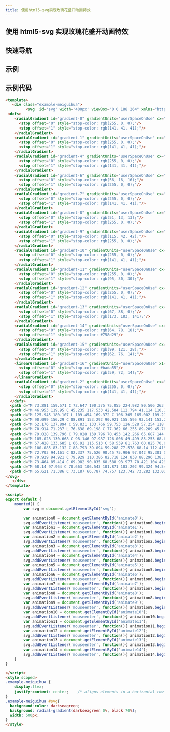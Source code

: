 ```yaml
---
title: 使用html5-svg实现玫瑰花盛开动画特效
---
```


## 使用 html5-svg 实现玫瑰花盛开动画特效

## 快速导航

<TOC />

## 示例

<template>
   <div class="example-meiguihua">
         <svg  id='svg' width='400px' viewBox="0 0 188 264" xmlns="http://www.w3.org/2000/svg">
 <defs>
    <radialGradient id="gradient-0" gradientUnits="userSpaceOnUse" cx="-107.308" cy="104.329" r="59.181" gradientTransform="matrix(0.261752, 0.411262, -0.686293, 0.596934, 160.094667, 49.38985)">
      <stop offset="0" style="stop-color: rgb(255, 0, 0);"/>
      <stop offset="1" style="stop-color: rgb(141, 41, 41);"/>
    </radialGradient>
    <radialGradient id="gradient-1" gradientUnits="userSpaceOnUse" cx="113.342" cy="62.644" r="53.882" gradientTransform="matrix(-0.169507, 1.182475, -0.714039, -0.308382, 160.212434, -46.522622)">
      <stop offset="0" style="stop-color: rgb(255, 0, 0);"/>
      <stop offset="1" style="stop-color: rgb(141, 41, 41);"/>
    </radialGradient>
    <radialGradient id="gradient-4" gradientUnits="userSpaceOnUse" cx="127.727" cy="116.674" r="45.581" gradientTransform="matrix(-0.468422, -1.651974, 0.962071, -0.272798, 74.446964, 391.898588)">
      <stop offset="0" style="stop-color: rgb(255, 0, 0);"/>
      <stop offset="1" style="stop-color: rgb(141, 41, 41);"/>
    </radialGradient>
    <radialGradient id="gradient-6" gradientUnits="userSpaceOnUse" cx="43.926" cy="85.895" r="44.319" gradientTransform="matrix(1.145876, -0.154456, 0.133585, 0.991037, 18.521778, 10.448842)">
      <stop offset="0" style="stop-color: rgb(56, 16, 16);"/>
      <stop offset="1" style="stop-color: rgb(255, 0, 0);"/>
    </radialGradient>
    <radialGradient id="gradient-7" gradientUnits="userSpaceOnUse" cx="70.257" cy="63.907" r="38.537" gradientTransform="matrix(-0.480251, 0.463812, -0.694689, -0.719311, 216.251059, 74.926092)">
      <stop offset="0" style="stop-color: rgb(255, 0, 0);"/>
      <stop offset="1" style="stop-color: rgb(141, 41, 41);"/>
    </radialGradient>
    <radialGradient id="gradient-8" gradientUnits="userSpaceOnUse" cx="99.231" cy="116.778" r="19.209" gradientTransform="matrix(0.18829, -1.009689, 0.983052, 0.183324, -48.104751, 172.536193)">
      <stop offset="0" style="stop-color: rgb(51, 13, 13);"/>
      <stop offset="1" style="stop-color: rgb(255, 0, 0);"/>
    </radialGradient>
    <radialGradient id="gradient-9" gradientUnits="userSpaceOnUse" cx="77.314" cy="119.309" r="20.726" gradientTransform="matrix(-1.623871, -1.229366, 0.603596, -0.79729, 122.245012, 298.564429)">
      <stop offset="0" style="stop-color: rgb(115, 42, 42);"/>
      <stop offset="1" style="stop-color: rgb(255, 0, 0);"/>
    </radialGradient>
    <radialGradient id="gradient-10" gradientUnits="userSpaceOnUse" cx="91.275" cy="115.836" r="34.163">
      <stop offset="0" style="stop-color: rgb(255, 0, 0);"/>
      <stop offset="1" style="stop-color: rgb(141, 41, 41);"/>
    </radialGradient>
    <radialGradient id="gradient-11" gradientUnits="userSpaceOnUse" cx="87.793" cy="121.847" r="7.864" gradientTransform="matrix(-0.305698, -2.998266, 0.994843, -0.101432, -6.587452, 397.432981)">
      <stop offset="0" style="stop-color: rgb(255, 0, 0);"/>
      <stop offset="1" style="stop-color: rgb(95, 30, 30);"/>
    </radialGradient>
    <radialGradient id="gradient-12" gradientUnits="userSpaceOnUse" cx="77.806" cy="136.077" r="46.618" gradientTransform="matrix(1.007103, 0, 0, 1.028773, 3.509742, -3.183751)">
      <stop offset="0" style="stop-color: rgb(255, 0, 0);"/>
      <stop offset="1" style="stop-color: rgb(141, 41, 41);"/>
    </radialGradient>
    <radialGradient id="gradient-13" gradientUnits="userSpaceOnUse" cx="34.864" cy="119.976" r="36.699" gradientTransform="matrix(-0.483999, -0.503131, 0.29077, -1.102951, 30.968876, 262.661348)">
      <stop offset="0" style="stop-color: rgb(67, 88, 0);"/>
      <stop offset="1" style="stop-color: rgb(173, 183, 141);"/>
    </radialGradient>
    <radialGradient id="gradient-14" gradientUnits="userSpaceOnUse" cx="41.572" cy="155.958" r="37.322" gradientTransform="matrix(0.598359, 0, -0.729427, 1.012048, 147.786285, -2.069081)">
      <stop offset="0" style="stop-color: rgb(64, 78, 18);"/>
      <stop offset="1" style="stop-color: #758d29"/>
    </radialGradient>
    <radialGradient id="gradient-15" gradientUnits="userSpaceOnUse" cx="107.613" cy="177.189" r="41.15" gradientTransform="matrix(0.722745, 0, 0, 0.553521, 18.427466, 66.94198)">
      <stop offset="0" style="stop-color: rgb(99, 121, 28);"/>
      <stop offset="1" style="stop-color: rgb(62, 76, 14);"/>
    </radialGradient>
    <linearGradient id="gradient-16" gradientUnits="userSpaceOnUse" x1="79.232" y1="148.661" x2="79.232" y2="267.785" gradientTransform="matrix(0.025831, -0.999666, 0.153237, 0.00396, 43.953685, 274.434674)">
      <stop offset="0" style="stop-color: #bada55"/>
      <stop offset="1" style="stop-color: rgb(59, 72, 14);"/>
    </linearGradient>
    <radialGradient id="gradient-2" gradientUnits="userSpaceOnUse" cx="33.089" cy="83.922" r="27.475" gradientTransform="matrix(0.758528, 1.916342, -0.693287, 0.585241, 83.304087, -39.360742)">
      <stop offset="0" style="stop-color: rgb(255, 0, 0);"/>
      <stop offset="1" style="stop-color: rgb(141, 41, 41);"/>
    </radialGradient>
  </defs>
  <path d="M 73.281 159.571 C 72.647 190.375 75.055 224.982 80.506 263.392 C 81.129 267.785 93.817 263.392 93.817 263.392 C 92.284 264.35 81.135 187.678 88.112 161.093 C 90.388 152.419 77.266 148.661 73.281 159.571 Z" style="stroke: rgba(0, 0, 0, 0); fill: url(#gradient-16);"><animate repeats='1' id='animate0' begin='indefinite' fill='freeze' calcMode='spline' keySplines='0 .06 0 .97' keyTimes='0;1' attributeName='d' dur='12000ms' to="M 69.281 159.571 C 68.647 190.375 71.055 224.982 76.506 263.392 C 77.129 267.785 89.817 263.392 89.817 263.392 C 88.284 264.35 77.135 187.678 84.112 161.093 C 86.388 152.419 73.266 148.661 69.281 159.571 Z"/> </path>
  <path d="M 46.953 119.95 C 45.235 117.533 42.584 112.794 41.114 110.103 C 40.46 108.906 40.478 108.549 40.039 108.114 C 35.996 104.1 26.687 103.38 26.687 103.38 C 26.687 103.38 34.854 97.115 39.086 97.698 C 44.858 98.492 50.547 103.452 55.298 110.008 C 62.512 119.962 72.703 149.303 72.703 149.303 C 72.703 149.303 55.029 131.31 46.953 119.95 Z" style="stroke: rgba(0, 0, 0, 0); fill: url(#gradient-13);"><animate repeats='1' id='animate1' begin='indefinite' fill='freeze' calcMode='spline' keySplines='0 .06 0 .97' keyTimes='0;1' attributeName='d' dur='12000ms' to="M 31.631 125.725 C 28.891 123.784 24.662 119.977 22.317 117.816 C 21.274 116.854 21.302 116.567 20.603 116.218 C 14.153 112.994 -0.694 112.415 -0.694 112.415 C -0.694 112.415 12.333 107.383 19.082 107.851 C 28.289 108.489 37.364 112.473 44.942 117.739 C 56.448 125.735 72.703 149.303 72.703 149.303 C 72.703 149.303 44.513 134.85 31.631 125.725 Z"/> </path>
  <path d="M 125.945 180.107 L 109.454 169.372 C 106.365 165.002 109.271 159.533 100.933 155.899 C 94.395 153.05 66.464 149.933 78.394 155.058 C 93.119 161.382 82.057 170.1 125.945 180.107 Z" style="stroke: rgba(0, 0, 0, 0); fill: url(#gradient-15);"><animate repeats='1' id='animate2' begin='indefinite' fill='freeze' calcMode='spline' keySplines='0 .06 0 .97' keyTimes='0;1' attributeName='d' dur='12000ms' to="M 148.763 204.446 L 125.945 185.051 C 121.672 177.156 125.693 167.276 114.156 160.712 C 105.11 155.565 66.464 149.933 82.971 159.191 C 103.344 170.617 88.039 186.367 148.763 204.446 Z"/> </path>
  <path d="M 90.099 156.29 C 88.891 153.292 90.921 155.595 93.141 153.247 C 98.208 147.888 95.989 137.519 101.888 133.092 C 108.341 128.25 113.536 123.721 107.972 117.88 C 97.368 106.747 107.951 83.841 112.536 84.414 C 112.536 84.414 113.025 78.245 118.24 79.85 C 123.087 81.341 135.801 78.415 137.255 83.273 C 138.221 86.5 136.354 90.548 133.832 92.78 C 131.69 94.675 127.25 92.447 125.466 94.682 C 124.517 95.871 123.465 94.713 122.424 95.822 C 121.033 97.303 119.381 99.626 119.381 99.626 C 119.381 99.626 121.654 92.196 120.141 104.95 C 119.318 111.882 120.656 105.712 117.48 117.879 C 115.795 124.332 120.84 127.039 111.015 143.74 C 108.626 147.8 106.597 153.874 101.888 154.008 C 98.64 154.1 91.313 159.304 90.099 156.29 Z" style="fill: url(#gradient-4); stroke: rgba(255, 0, 0, 0);"><animate repeats='1' id='animate3' begin='indefinite' fill='freeze' calcMode='spline' keySplines='0 .06 0 .97' keyTimes='0;1' attributeName='d' dur='12000ms' to="M 88.958 161.994 C 87.75 158.996 90.921 155.595 93.141 153.247 C 98.208 147.888 106.637 147.026 112.536 142.599 C 118.989 137.757 124.478 131.678 129.649 125.486 C 137.065 116.606 149.425 96.964 149.425 96.964 C 149.425 96.964 160.562 94.598 165.777 96.203 C 170.624 97.694 176.493 100.472 177.947 105.33 C 178.913 108.557 177.046 112.605 174.524 114.837 C 172.382 116.732 167.942 114.504 166.158 116.739 C 165.209 117.928 167.199 120.193 166.158 121.302 C 164.767 122.783 160.073 121.683 160.073 121.683 C 160.073 121.683 155.121 139.733 149.044 146.402 C 144.342 151.562 137.389 154.391 130.79 156.67 C 124.486 158.847 117.417 157.843 111.015 159.712 C 106.493 161.032 102.794 165.283 98.085 165.417 C 94.837 165.509 90.172 165.008 88.958 161.994 Z"/> </path>
  <path d="M 62.176 137.894 C 59.831 133.766 59.753 126.528 57.254 118.879 C 55.976 114.967 56.069 106.679 54.167 102.907 C 52.326 99.257 52.23 94.76 50.378 91.118 C 47.918 86.281 50.766 86.433 41.044 80.85 C 36.499 78.24 31.211 82.949 33.109 78.188 C 36.417 69.886 50.787 73.079 57.47 68.3 C 60.05 66.455 63.869 64.244 67.014 63.357 C 68.178 63.028 70.383 64.878 70.383 64.878 C 70.383 64.878 71.908 61.837 75.047 62.975 C 75.047 62.975 76.907 66.637 80.141 64.117 C 83.6 61.423 82.944 65.721 86.799 67.54 C 94.384 71.119 94.482 74.765 94.482 74.765 C 128.904 119.447 94.989 195.653 62.176 137.894 Z" style="fill: url(#gradient-0); stroke: rgba(255, 0, 0, 0);"><animate repeats='1' id='animate4' begin='indefinite' fill='freeze' calcMode='spline' keySplines='0 .06 0 .97' keyTimes='0;1' attributeName='d' dur='12000ms' to="M 44.942 120.781 C 41.293 117.204 34.996 117.021 31.631 113.175 C 28.748 109.88 28.911 104.778 26.688 101.006 C 24.536 97.356 20.866 94.76 18.701 91.118 C 15.826 86.281 12.931 81.109 12.236 75.526 C 11.587 70.314 12.3 64.695 14.518 59.934 C 18.386 51.632 24.959 44.177 32.772 39.398 C 35.788 37.553 39.364 37.623 43.04 36.736 C 44.401 36.407 43.421 32.553 43.421 32.553 C 43.421 32.553 44.315 31.034 47.984 32.172 C 47.984 32.172 51.048 22.903 54.829 20.383 C 58.872 17.689 64.775 16.663 69.281 18.482 C 78.148 22.061 87.155 40.919 87.155 40.919 C 129.95 85.497 103.042 177.736 44.942 120.781 Z"/> </path>
  <path d="M 70.914 71.237 L 76.638 69.198 C 77.362 66.255 89.209 45.785 90.524 68.715 C 90.661 71.103 93.14 66.504 93.14 66.504 C 93.14 66.504 98.766 61.707 101.007 62.911 C 106.081 65.636 109.6 59.835 112.863 65.977 C 118.208 76.036 108.947 85.333 108.52 96.88 C 108.213 105.193 114.806 116.288 111.821 123.103 C 109.37 128.702 107.584 146.029 107.584 146.029 C 80.053 193.792 53.77 100.982 70.914 71.237 Z" style="fill: url(#gradient-1); stroke: rgba(255, 0, 0, 0);" transform="matrix(0.99135, 0.131244, -0.131244, 0.99135, 15.956242, -10.615298)"><animate repeats='1' id='animate5' begin='indefinite' fill='freeze' calcMode='spline' keySplines='0 .06 0 .97' keyTimes='0;1' attributeName='d' dur='12000ms' to="M 73.464 53.849 L 87.535 41.68 C 87.535 41.68 105.977 36.949 113.775 40.919 C 116.376 42.243 118.719 48.145 118.719 48.145 C 118.719 48.145 125.275 48.072 128.227 49.286 C 134.91 52.035 141.618 56.401 145.34 62.596 C 151.436 72.743 153.533 85.935 151.425 97.583 C 149.908 105.969 143.531 112.765 138.495 119.64 C 134.358 125.288 124.424 135.233 124.424 135.233 C 79.951 183.412 45.768 83.853 73.464 53.849 Z"/> </path>
  <path d="M 79.028 139.796 C 79.028 139.796 70.453 142.266 65.687 144.415 C 61.432 146.333 57 148.408 52.224 151.728 C 47.552 154.975 42.312 161.308 37.936 163.659 C 34.523 165.493 30.327 164.428 30.327 164.428 C 40.91 171.741 56.429 169.047 76.884 156.346 C 84.002 151.926 84.717 146.409 79.028 139.796 Z" style="stroke: rgba(0, 0, 0, 0); fill: url(#gradient-14);"><animate repeats='1' id='animate6' begin='indefinite' fill='freeze' calcMode='spline' keySplines='0 .06 0 .97' keyTimes='0;1' attributeName='d' dur='12000ms' to="M 55.97 140.176 C 55.97 140.176 44.615 142.617 39.237 144.74 C 34.437 146.635 29.53 148.686 25.547 151.966 C 21.65 155.175 20.521 161.432 16.039 163.755 C 12.543 165.567 4.25 164.515 4.25 164.515 C 30.744 171.741 53.435 169.079 72.323 156.529 C 78.894 152.162 73.443 146.711 55.97 140.176 Z"/> </path>
  <path d="M 105.028 130.668 C 98.146 97.987 126.006 49.499 85.253 68.681 C 54.631 83.094 48.236 181.015 105.028 130.668 Z" style="stroke: rgba(0, 0, 0, 0); fill: url(#gradient-7);"><animate repeats='1' id='animate7' begin='indefinite' fill='freeze' calcMode='spline' keySplines='0 .06 0 .97' keyTimes='0;1' attributeName='d' dur='12000ms' to="M 112.254 128.767 C 132.537 99.358 127.585 45.893 100.845 62.596 C 72.14 80.525 55.462 179.114 112.254 128.767 Z"/> </path>
  <path d="M 67.428 133.685 L 66.92 115.513 C 58.539 81.763 60.825 70.019 73.777 80.279 C 88.292 91.779 95.234 113.66 94.601 145.924 C 94.329 159.843 85.271 155.764 67.428 133.685 Z" style="fill: url(#gradient-2); stroke: rgba(0, 0, 0, 0);"><animate repeats='1' id='animate8' begin='infinite' fill='freeze' calcMode='spline' keySplines='0 .06 0 .97' keyTimes='0;1' attributeName='d' dur='12000ms' to="M 47.239 119.453 L 46.478 100.819 C 33.928 66.212 37.351 54.17 56.746 64.691 C 78.482 76.482 88.877 98.92 87.93 132.003 C 87.522 146.276 73.958 142.092 47.239 119.453 Z"/> </path>
  <path d="M 100.085 83.132 C 88.793 39.094 59.208 77.578 68.14 112.415 C 81.999 195.394 111.856 135.608 100.085 83.132 Z" style="stroke: rgba(0, 0, 0, 0); fill: url(#gradient-6);"><animate repeats='1' id='animate9' begin='indefinite' fill='freeze' calcMode='spline' keySplines='0 .06 0 .97' keyTimes='0;1' attributeName='d' dur='12000ms' to="M 108.832 77.808 C 97.54 33.77 37.151 58.943 46.083 93.78 C 73.235 179.557 125.789 131.376 108.832 77.808 Z"/> </path>
  <path d="M 72.703 94.161 C 82.337 75.526 90.45 75.906 97.042 95.301 C 102.305 110.787 96.981 126.253 81.07 141.698 Q 63.887 158.377 72.703 94.161 Z" style="fill: url(#gradient-8); stroke: rgba(23, 11, 11, 0);"><animate repeats='1' id='animate10' begin='indefinite' fill='freeze' calcMode='spline' keySplines='0 .06 0 .97' keyTimes='0;1' attributeName='d' dur='12000ms' to="M 72.703 94.161 C 82.337 75.526 90.45 75.906 97.042 95.301 C 102.305 110.787 96.981 126.253 81.07 141.698 Q 63.887 158.377 72.703 94.161 Z"/> </path>
  <path d="M 79.929 94.921 C 79.929 110.386 82.718 124.838 88.296 138.275 C 94.391 152.956 95.658 137.111 92.099 90.738 C 92.233 91.34 89.707 99.625 79.929 94.921 Z" style="stroke: rgba(0, 0, 0, 0); fill: url(#gradient-11);"><animate repeats='1' id='animate11' begin='indefinite' fill='freeze' calcMode='spline' keySplines='0 .06 0 .97' keyTimes='0;1' attributeName='d' dur='12000ms' to="M 79.929 94.921 C 79.929 110.386 82.718 124.838 88.296 138.275 C 94.391 152.956 95.658 137.111 92.099 90.738 C 92.233 91.34 89.707 99.625 79.929 94.921 Z"/> </path>
  <path d="M 73.464 85.414 C 69.982 90.035 68.588 93.977 70.421 104.429 C 72.308 115.19 88.12 121.815 82.971 132.951 C 77.322 145.168 90.148 136.061 94 103.288 C 92.924 104.58 91.84 102.508 73.464 85.414 Z" style="stroke: rgba(0, 0, 0, 0); fill: url(#gradient-9);"><animate repeats='1' id='animate12' begin='indefinite' fill='freeze' calcMode='spline' keySplines='0 .06 0 .97' keyTimes='0;1' attributeName='d' dur='12000ms' to="M 60.914 84.273 C 54.322 88.203 52.547 95.936 55.59 107.471 C 58.634 119.012 64.719 129.28 73.844 138.275 C 83.429 147.724 90.148 136.061 94 103.288 C 92.924 104.58 79.29 101.367 60.914 84.273 Z"/> </path>
  <path d="M 68.14 97.964 C 70.663 106.543 101.871 103.202 99.324 94.541 C 100.286 103.186 107.338 120.762 86.013 126.486 C 69.818 130.833 68.761 122.681 68.14 97.964 Z" style="stroke: rgba(0, 0, 0, 0); fill: url(#gradient-10);"><animate repeats='1' id='animate13' begin='indefinite' fill='freeze' calcMode='spline' keySplines='0 .06 0 .97' keyTimes='0;1' attributeName='d' dur='12000ms' to="M 55.21 105.95 C 57.733 114.529 114.801 99.399 112.254 90.738 C 123.536 115.964 118.212 136.627 97.042 142.078 C 80.803 146.259 65.338 131.428 55.21 105.95 Z"/> </path>
  <path d="M 65.621 71.386 C 73.187 66.787 74.757 123.742 73.282 132.028 C 73.282 132.028 73.916 123.242 72.899 120.682 C 65.839 102.914 78.876 22.508 100.091 72.56 C 102.929 79.255 98.089 86.6 106.603 88.21 C 109.251 88.711 110.816 108.552 110.816 108.552 C 110.816 108.552 109.611 116.801 111.581 117.942 C 112.973 118.748 110.433 126.551 110.433 126.551 C 110.433 126.551 111.19 129.51 109.283 131.244 C 103.986 136.064 105.8 144.744 99.709 148.46 C 97.396 149.87 101.41 154.006 98.943 155.111 C 95.538 156.636 91.926 157.948 88.219 158.24 C 85.14 158.483 81.973 158.015 79.027 157.067 C 74.07 155.474 73.98 150.948 70.219 147.286 C 67.857 144.986 67.952 132.013 65.622 129.679 C 63.214 127.267 64.91 123.17 64.091 112.466 C 63.678 107.072 64.091 91.729 64.091 91.729 C 64.091 91.729 59.049 86.584 59.877 79.211 C 60.224 76.12 63.005 72.977 65.621 71.386 Z" style="stroke: rgba(0, 0, 0, 0); fill: url(#gradient-12);"><animate repeats='1' id='animate14' begin='indefinite' fill='freeze' calcMode='spline' keySplines='0 .06 0 .97' keyTimes='0;1' attributeName='d' dur='12000ms' to="M 39.237 122.683 C 46.749 118.213 62.759 115.009 61.295 123.063 C 61.295 123.063 66.241 120.779 68.9 120.401 C 73.55 119.739 78.314 120.546 82.971 121.162 C 91.45 122.284 99.617 125.191 108.071 126.486 C 110.714 126.891 116.057 127.246 116.057 127.246 C 116.057 127.246 120.185 127.658 122.142 128.767 C 123.524 129.55 124.424 132.951 124.424 132.951 C 124.424 132.951 121.753 137.349 119.86 139.035 C 114.6 143.72 107.654 146.072 101.606 149.684 C 99.31 151.055 97.21 152.793 94.761 153.867 C 91.38 155.35 87.793 156.625 84.112 156.909 C 81.055 157.145 77.91 156.69 74.985 155.769 C 70.063 154.22 65.03 152.103 61.295 148.543 C 58.95 146.308 58.664 142.444 56.351 140.176 C 53.96 137.831 50.7 136.511 47.604 135.233 C 42.743 133.227 32.392 131.049 32.392 131.049 C 32.392 131.049 31.189 128.709 31.631 127.627 C 32.774 124.828 36.639 124.229 39.237 122.683 Z"/> </path>
</svg>
   </div>
</template>

<script>
export default {
    mounted() {
        var svg = document.getElementById('svg');

        var animation0 = document.getElementById('animate0'); 
        svg.addEventListener('mouseenter', function(){ animation0.beginElement(); });
        var animation1 = document.getElementById('animate1'); 
        svg.addEventListener('mouseenter', function(){ animation1.beginElement(); });
        var animation2 = document.getElementById('animate2'); 
        svg.addEventListener('mouseenter', function(){ animation2.beginElement(); });
        var animation3 = document.getElementById('animate3'); 
        svg.addEventListener('mouseenter', function(){ animation3.beginElement(); });
        var animation4 = document.getElementById('animate4'); 
        svg.addEventListener('mouseenter', function(){ animation4.beginElement(); });
        var animation5 = document.getElementById('animate5'); 
        svg.addEventListener('mouseenter', function(){ animation5.beginElement(); });
        var animation6 = document.getElementById('animate6'); 
        svg.addEventListener('mouseenter', function(){ animation6.beginElement(); });
        var animation7 = document.getElementById('animate7'); 
        svg.addEventListener('mouseenter', function(){ animation7.beginElement(); });
        var animation8 = document.getElementById('animate8'); 
        svg.addEventListener('mouseenter', function(){ animation8.beginElement(); });
        var animation9 = document.getElementById('animate9'); 
        svg.addEventListener('mouseenter', function(){ animation9.beginElement(); });
        var animation10 = document.getElementById('animate10'); 
        svg.addEventListener('mouseenter', function(){ animation10.beginElement(); });
        var animation11 = document.getElementById('animate11'); 
        svg.addEventListener('mouseenter', function(){ animation11.beginElement(); });
        var animation12 = document.getElementById('animate12'); 
        svg.addEventListener('mouseenter', function(){ animation12.beginElement(); });
        var animation13 = document.getElementById('animate13'); 
        svg.addEventListener('mouseenter', function(){ animation13.beginElement(); });
        var animation14 = document.getElementById('animate14'); 
        svg.addEventListener('mouseenter', function(){ animation14.beginElement(); });
    }
}

</script>
<style scoped>
.example-meiguihua {
    display:flex;
    justify-content: center; 	/* aligns elements in a horizontal row */
}    
.example-meiguihua #svg{
  background-color: darkseagreen;
  background: radial-gradient(darkseagreen 0%, black 70%);
  width: 500px;
}
</style>

## 示例代码

```html
<template>
   <div class="example-meiguihua">
         <svg  id='svg' width='400px' viewBox="0 0 188 264" xmlns="http://www.w3.org/2000/svg">
 <defs>
    <radialGradient id="gradient-0" gradientUnits="userSpaceOnUse" cx="-107.308" cy="104.329" r="59.181" gradientTransform="matrix(0.261752, 0.411262, -0.686293, 0.596934, 160.094667, 49.38985)">
      <stop offset="0" style="stop-color: rgb(255, 0, 0);"/>
      <stop offset="1" style="stop-color: rgb(141, 41, 41);"/>
    </radialGradient>
    <radialGradient id="gradient-1" gradientUnits="userSpaceOnUse" cx="113.342" cy="62.644" r="53.882" gradientTransform="matrix(-0.169507, 1.182475, -0.714039, -0.308382, 160.212434, -46.522622)">
      <stop offset="0" style="stop-color: rgb(255, 0, 0);"/>
      <stop offset="1" style="stop-color: rgb(141, 41, 41);"/>
    </radialGradient>
    <radialGradient id="gradient-4" gradientUnits="userSpaceOnUse" cx="127.727" cy="116.674" r="45.581" gradientTransform="matrix(-0.468422, -1.651974, 0.962071, -0.272798, 74.446964, 391.898588)">
      <stop offset="0" style="stop-color: rgb(255, 0, 0);"/>
      <stop offset="1" style="stop-color: rgb(141, 41, 41);"/>
    </radialGradient>
    <radialGradient id="gradient-6" gradientUnits="userSpaceOnUse" cx="43.926" cy="85.895" r="44.319" gradientTransform="matrix(1.145876, -0.154456, 0.133585, 0.991037, 18.521778, 10.448842)">
      <stop offset="0" style="stop-color: rgb(56, 16, 16);"/>
      <stop offset="1" style="stop-color: rgb(255, 0, 0);"/>
    </radialGradient>
    <radialGradient id="gradient-7" gradientUnits="userSpaceOnUse" cx="70.257" cy="63.907" r="38.537" gradientTransform="matrix(-0.480251, 0.463812, -0.694689, -0.719311, 216.251059, 74.926092)">
      <stop offset="0" style="stop-color: rgb(255, 0, 0);"/>
      <stop offset="1" style="stop-color: rgb(141, 41, 41);"/>
    </radialGradient>
    <radialGradient id="gradient-8" gradientUnits="userSpaceOnUse" cx="99.231" cy="116.778" r="19.209" gradientTransform="matrix(0.18829, -1.009689, 0.983052, 0.183324, -48.104751, 172.536193)">
      <stop offset="0" style="stop-color: rgb(51, 13, 13);"/>
      <stop offset="1" style="stop-color: rgb(255, 0, 0);"/>
    </radialGradient>
    <radialGradient id="gradient-9" gradientUnits="userSpaceOnUse" cx="77.314" cy="119.309" r="20.726" gradientTransform="matrix(-1.623871, -1.229366, 0.603596, -0.79729, 122.245012, 298.564429)">
      <stop offset="0" style="stop-color: rgb(115, 42, 42);"/>
      <stop offset="1" style="stop-color: rgb(255, 0, 0);"/>
    </radialGradient>
    <radialGradient id="gradient-10" gradientUnits="userSpaceOnUse" cx="91.275" cy="115.836" r="34.163">
      <stop offset="0" style="stop-color: rgb(255, 0, 0);"/>
      <stop offset="1" style="stop-color: rgb(141, 41, 41);"/>
    </radialGradient>
    <radialGradient id="gradient-11" gradientUnits="userSpaceOnUse" cx="87.793" cy="121.847" r="7.864" gradientTransform="matrix(-0.305698, -2.998266, 0.994843, -0.101432, -6.587452, 397.432981)">
      <stop offset="0" style="stop-color: rgb(255, 0, 0);"/>
      <stop offset="1" style="stop-color: rgb(95, 30, 30);"/>
    </radialGradient>
    <radialGradient id="gradient-12" gradientUnits="userSpaceOnUse" cx="77.806" cy="136.077" r="46.618" gradientTransform="matrix(1.007103, 0, 0, 1.028773, 3.509742, -3.183751)">
      <stop offset="0" style="stop-color: rgb(255, 0, 0);"/>
      <stop offset="1" style="stop-color: rgb(141, 41, 41);"/>
    </radialGradient>
    <radialGradient id="gradient-13" gradientUnits="userSpaceOnUse" cx="34.864" cy="119.976" r="36.699" gradientTransform="matrix(-0.483999, -0.503131, 0.29077, -1.102951, 30.968876, 262.661348)">
      <stop offset="0" style="stop-color: rgb(67, 88, 0);"/>
      <stop offset="1" style="stop-color: rgb(173, 183, 141);"/>
    </radialGradient>
    <radialGradient id="gradient-14" gradientUnits="userSpaceOnUse" cx="41.572" cy="155.958" r="37.322" gradientTransform="matrix(0.598359, 0, -0.729427, 1.012048, 147.786285, -2.069081)">
      <stop offset="0" style="stop-color: rgb(64, 78, 18);"/>
      <stop offset="1" style="stop-color: #758d29"/>
    </radialGradient>
    <radialGradient id="gradient-15" gradientUnits="userSpaceOnUse" cx="107.613" cy="177.189" r="41.15" gradientTransform="matrix(0.722745, 0, 0, 0.553521, 18.427466, 66.94198)">
      <stop offset="0" style="stop-color: rgb(99, 121, 28);"/>
      <stop offset="1" style="stop-color: rgb(62, 76, 14);"/>
    </radialGradient>
    <linearGradient id="gradient-16" gradientUnits="userSpaceOnUse" x1="79.232" y1="148.661" x2="79.232" y2="267.785" gradientTransform="matrix(0.025831, -0.999666, 0.153237, 0.00396, 43.953685, 274.434674)">
      <stop offset="0" style="stop-color: #bada55"/>
      <stop offset="1" style="stop-color: rgb(59, 72, 14);"/>
    </linearGradient>
    <radialGradient id="gradient-2" gradientUnits="userSpaceOnUse" cx="33.089" cy="83.922" r="27.475" gradientTransform="matrix(0.758528, 1.916342, -0.693287, 0.585241, 83.304087, -39.360742)">
      <stop offset="0" style="stop-color: rgb(255, 0, 0);"/>
      <stop offset="1" style="stop-color: rgb(141, 41, 41);"/>
    </radialGradient>
  </defs>
  <path d="M 73.281 159.571 C 72.647 190.375 75.055 224.982 80.506 263.392 C 81.129 267.785 93.817 263.392 93.817 263.392 C 92.284 264.35 81.135 187.678 88.112 161.093 C 90.388 152.419 77.266 148.661 73.281 159.571 Z" style="stroke: rgba(0, 0, 0, 0); fill: url(#gradient-16);"><animate repeats='1' id='animate0' begin='indefinite' fill='freeze' calcMode='spline' keySplines='0 .06 0 .97' keyTimes='0;1' attributeName='d' dur='12000ms' to="M 69.281 159.571 C 68.647 190.375 71.055 224.982 76.506 263.392 C 77.129 267.785 89.817 263.392 89.817 263.392 C 88.284 264.35 77.135 187.678 84.112 161.093 C 86.388 152.419 73.266 148.661 69.281 159.571 Z"/> </path>
  <path d="M 46.953 119.95 C 45.235 117.533 42.584 112.794 41.114 110.103 C 40.46 108.906 40.478 108.549 40.039 108.114 C 35.996 104.1 26.687 103.38 26.687 103.38 C 26.687 103.38 34.854 97.115 39.086 97.698 C 44.858 98.492 50.547 103.452 55.298 110.008 C 62.512 119.962 72.703 149.303 72.703 149.303 C 72.703 149.303 55.029 131.31 46.953 119.95 Z" style="stroke: rgba(0, 0, 0, 0); fill: url(#gradient-13);"><animate repeats='1' id='animate1' begin='indefinite' fill='freeze' calcMode='spline' keySplines='0 .06 0 .97' keyTimes='0;1' attributeName='d' dur='12000ms' to="M 31.631 125.725 C 28.891 123.784 24.662 119.977 22.317 117.816 C 21.274 116.854 21.302 116.567 20.603 116.218 C 14.153 112.994 -0.694 112.415 -0.694 112.415 C -0.694 112.415 12.333 107.383 19.082 107.851 C 28.289 108.489 37.364 112.473 44.942 117.739 C 56.448 125.735 72.703 149.303 72.703 149.303 C 72.703 149.303 44.513 134.85 31.631 125.725 Z"/> </path>
  <path d="M 125.945 180.107 L 109.454 169.372 C 106.365 165.002 109.271 159.533 100.933 155.899 C 94.395 153.05 66.464 149.933 78.394 155.058 C 93.119 161.382 82.057 170.1 125.945 180.107 Z" style="stroke: rgba(0, 0, 0, 0); fill: url(#gradient-15);"><animate repeats='1' id='animate2' begin='indefinite' fill='freeze' calcMode='spline' keySplines='0 .06 0 .97' keyTimes='0;1' attributeName='d' dur='12000ms' to="M 148.763 204.446 L 125.945 185.051 C 121.672 177.156 125.693 167.276 114.156 160.712 C 105.11 155.565 66.464 149.933 82.971 159.191 C 103.344 170.617 88.039 186.367 148.763 204.446 Z"/> </path>
  <path d="M 90.099 156.29 C 88.891 153.292 90.921 155.595 93.141 153.247 C 98.208 147.888 95.989 137.519 101.888 133.092 C 108.341 128.25 113.536 123.721 107.972 117.88 C 97.368 106.747 107.951 83.841 112.536 84.414 C 112.536 84.414 113.025 78.245 118.24 79.85 C 123.087 81.341 135.801 78.415 137.255 83.273 C 138.221 86.5 136.354 90.548 133.832 92.78 C 131.69 94.675 127.25 92.447 125.466 94.682 C 124.517 95.871 123.465 94.713 122.424 95.822 C 121.033 97.303 119.381 99.626 119.381 99.626 C 119.381 99.626 121.654 92.196 120.141 104.95 C 119.318 111.882 120.656 105.712 117.48 117.879 C 115.795 124.332 120.84 127.039 111.015 143.74 C 108.626 147.8 106.597 153.874 101.888 154.008 C 98.64 154.1 91.313 159.304 90.099 156.29 Z" style="fill: url(#gradient-4); stroke: rgba(255, 0, 0, 0);"><animate repeats='1' id='animate3' begin='indefinite' fill='freeze' calcMode='spline' keySplines='0 .06 0 .97' keyTimes='0;1' attributeName='d' dur='12000ms' to="M 88.958 161.994 C 87.75 158.996 90.921 155.595 93.141 153.247 C 98.208 147.888 106.637 147.026 112.536 142.599 C 118.989 137.757 124.478 131.678 129.649 125.486 C 137.065 116.606 149.425 96.964 149.425 96.964 C 149.425 96.964 160.562 94.598 165.777 96.203 C 170.624 97.694 176.493 100.472 177.947 105.33 C 178.913 108.557 177.046 112.605 174.524 114.837 C 172.382 116.732 167.942 114.504 166.158 116.739 C 165.209 117.928 167.199 120.193 166.158 121.302 C 164.767 122.783 160.073 121.683 160.073 121.683 C 160.073 121.683 155.121 139.733 149.044 146.402 C 144.342 151.562 137.389 154.391 130.79 156.67 C 124.486 158.847 117.417 157.843 111.015 159.712 C 106.493 161.032 102.794 165.283 98.085 165.417 C 94.837 165.509 90.172 165.008 88.958 161.994 Z"/> </path>
  <path d="M 62.176 137.894 C 59.831 133.766 59.753 126.528 57.254 118.879 C 55.976 114.967 56.069 106.679 54.167 102.907 C 52.326 99.257 52.23 94.76 50.378 91.118 C 47.918 86.281 50.766 86.433 41.044 80.85 C 36.499 78.24 31.211 82.949 33.109 78.188 C 36.417 69.886 50.787 73.079 57.47 68.3 C 60.05 66.455 63.869 64.244 67.014 63.357 C 68.178 63.028 70.383 64.878 70.383 64.878 C 70.383 64.878 71.908 61.837 75.047 62.975 C 75.047 62.975 76.907 66.637 80.141 64.117 C 83.6 61.423 82.944 65.721 86.799 67.54 C 94.384 71.119 94.482 74.765 94.482 74.765 C 128.904 119.447 94.989 195.653 62.176 137.894 Z" style="fill: url(#gradient-0); stroke: rgba(255, 0, 0, 0);"><animate repeats='1' id='animate4' begin='indefinite' fill='freeze' calcMode='spline' keySplines='0 .06 0 .97' keyTimes='0;1' attributeName='d' dur='12000ms' to="M 44.942 120.781 C 41.293 117.204 34.996 117.021 31.631 113.175 C 28.748 109.88 28.911 104.778 26.688 101.006 C 24.536 97.356 20.866 94.76 18.701 91.118 C 15.826 86.281 12.931 81.109 12.236 75.526 C 11.587 70.314 12.3 64.695 14.518 59.934 C 18.386 51.632 24.959 44.177 32.772 39.398 C 35.788 37.553 39.364 37.623 43.04 36.736 C 44.401 36.407 43.421 32.553 43.421 32.553 C 43.421 32.553 44.315 31.034 47.984 32.172 C 47.984 32.172 51.048 22.903 54.829 20.383 C 58.872 17.689 64.775 16.663 69.281 18.482 C 78.148 22.061 87.155 40.919 87.155 40.919 C 129.95 85.497 103.042 177.736 44.942 120.781 Z"/> </path>
  <path d="M 70.914 71.237 L 76.638 69.198 C 77.362 66.255 89.209 45.785 90.524 68.715 C 90.661 71.103 93.14 66.504 93.14 66.504 C 93.14 66.504 98.766 61.707 101.007 62.911 C 106.081 65.636 109.6 59.835 112.863 65.977 C 118.208 76.036 108.947 85.333 108.52 96.88 C 108.213 105.193 114.806 116.288 111.821 123.103 C 109.37 128.702 107.584 146.029 107.584 146.029 C 80.053 193.792 53.77 100.982 70.914 71.237 Z" style="fill: url(#gradient-1); stroke: rgba(255, 0, 0, 0);" transform="matrix(0.99135, 0.131244, -0.131244, 0.99135, 15.956242, -10.615298)"><animate repeats='1' id='animate5' begin='indefinite' fill='freeze' calcMode='spline' keySplines='0 .06 0 .97' keyTimes='0;1' attributeName='d' dur='12000ms' to="M 73.464 53.849 L 87.535 41.68 C 87.535 41.68 105.977 36.949 113.775 40.919 C 116.376 42.243 118.719 48.145 118.719 48.145 C 118.719 48.145 125.275 48.072 128.227 49.286 C 134.91 52.035 141.618 56.401 145.34 62.596 C 151.436 72.743 153.533 85.935 151.425 97.583 C 149.908 105.969 143.531 112.765 138.495 119.64 C 134.358 125.288 124.424 135.233 124.424 135.233 C 79.951 183.412 45.768 83.853 73.464 53.849 Z"/> </path>
  <path d="M 79.028 139.796 C 79.028 139.796 70.453 142.266 65.687 144.415 C 61.432 146.333 57 148.408 52.224 151.728 C 47.552 154.975 42.312 161.308 37.936 163.659 C 34.523 165.493 30.327 164.428 30.327 164.428 C 40.91 171.741 56.429 169.047 76.884 156.346 C 84.002 151.926 84.717 146.409 79.028 139.796 Z" style="stroke: rgba(0, 0, 0, 0); fill: url(#gradient-14);"><animate repeats='1' id='animate6' begin='indefinite' fill='freeze' calcMode='spline' keySplines='0 .06 0 .97' keyTimes='0;1' attributeName='d' dur='12000ms' to="M 55.97 140.176 C 55.97 140.176 44.615 142.617 39.237 144.74 C 34.437 146.635 29.53 148.686 25.547 151.966 C 21.65 155.175 20.521 161.432 16.039 163.755 C 12.543 165.567 4.25 164.515 4.25 164.515 C 30.744 171.741 53.435 169.079 72.323 156.529 C 78.894 152.162 73.443 146.711 55.97 140.176 Z"/> </path>
  <path d="M 105.028 130.668 C 98.146 97.987 126.006 49.499 85.253 68.681 C 54.631 83.094 48.236 181.015 105.028 130.668 Z" style="stroke: rgba(0, 0, 0, 0); fill: url(#gradient-7);"><animate repeats='1' id='animate7' begin='indefinite' fill='freeze' calcMode='spline' keySplines='0 .06 0 .97' keyTimes='0;1' attributeName='d' dur='12000ms' to="M 112.254 128.767 C 132.537 99.358 127.585 45.893 100.845 62.596 C 72.14 80.525 55.462 179.114 112.254 128.767 Z"/> </path>
  <path d="M 67.428 133.685 L 66.92 115.513 C 58.539 81.763 60.825 70.019 73.777 80.279 C 88.292 91.779 95.234 113.66 94.601 145.924 C 94.329 159.843 85.271 155.764 67.428 133.685 Z" style="fill: url(#gradient-2); stroke: rgba(0, 0, 0, 0);"><animate repeats='1' id='animate8' begin='infinite' fill='freeze' calcMode='spline' keySplines='0 .06 0 .97' keyTimes='0;1' attributeName='d' dur='12000ms' to="M 47.239 119.453 L 46.478 100.819 C 33.928 66.212 37.351 54.17 56.746 64.691 C 78.482 76.482 88.877 98.92 87.93 132.003 C 87.522 146.276 73.958 142.092 47.239 119.453 Z"/> </path>
  <path d="M 100.085 83.132 C 88.793 39.094 59.208 77.578 68.14 112.415 C 81.999 195.394 111.856 135.608 100.085 83.132 Z" style="stroke: rgba(0, 0, 0, 0); fill: url(#gradient-6);"><animate repeats='1' id='animate9' begin='indefinite' fill='freeze' calcMode='spline' keySplines='0 .06 0 .97' keyTimes='0;1' attributeName='d' dur='12000ms' to="M 108.832 77.808 C 97.54 33.77 37.151 58.943 46.083 93.78 C 73.235 179.557 125.789 131.376 108.832 77.808 Z"/> </path>
  <path d="M 72.703 94.161 C 82.337 75.526 90.45 75.906 97.042 95.301 C 102.305 110.787 96.981 126.253 81.07 141.698 Q 63.887 158.377 72.703 94.161 Z" style="fill: url(#gradient-8); stroke: rgba(23, 11, 11, 0);"><animate repeats='1' id='animate10' begin='indefinite' fill='freeze' calcMode='spline' keySplines='0 .06 0 .97' keyTimes='0;1' attributeName='d' dur='12000ms' to="M 72.703 94.161 C 82.337 75.526 90.45 75.906 97.042 95.301 C 102.305 110.787 96.981 126.253 81.07 141.698 Q 63.887 158.377 72.703 94.161 Z"/> </path>
  <path d="M 79.929 94.921 C 79.929 110.386 82.718 124.838 88.296 138.275 C 94.391 152.956 95.658 137.111 92.099 90.738 C 92.233 91.34 89.707 99.625 79.929 94.921 Z" style="stroke: rgba(0, 0, 0, 0); fill: url(#gradient-11);"><animate repeats='1' id='animate11' begin='indefinite' fill='freeze' calcMode='spline' keySplines='0 .06 0 .97' keyTimes='0;1' attributeName='d' dur='12000ms' to="M 79.929 94.921 C 79.929 110.386 82.718 124.838 88.296 138.275 C 94.391 152.956 95.658 137.111 92.099 90.738 C 92.233 91.34 89.707 99.625 79.929 94.921 Z"/> </path>
  <path d="M 73.464 85.414 C 69.982 90.035 68.588 93.977 70.421 104.429 C 72.308 115.19 88.12 121.815 82.971 132.951 C 77.322 145.168 90.148 136.061 94 103.288 C 92.924 104.58 91.84 102.508 73.464 85.414 Z" style="stroke: rgba(0, 0, 0, 0); fill: url(#gradient-9);"><animate repeats='1' id='animate12' begin='indefinite' fill='freeze' calcMode='spline' keySplines='0 .06 0 .97' keyTimes='0;1' attributeName='d' dur='12000ms' to="M 60.914 84.273 C 54.322 88.203 52.547 95.936 55.59 107.471 C 58.634 119.012 64.719 129.28 73.844 138.275 C 83.429 147.724 90.148 136.061 94 103.288 C 92.924 104.58 79.29 101.367 60.914 84.273 Z"/> </path>
  <path d="M 68.14 97.964 C 70.663 106.543 101.871 103.202 99.324 94.541 C 100.286 103.186 107.338 120.762 86.013 126.486 C 69.818 130.833 68.761 122.681 68.14 97.964 Z" style="stroke: rgba(0, 0, 0, 0); fill: url(#gradient-10);"><animate repeats='1' id='animate13' begin='indefinite' fill='freeze' calcMode='spline' keySplines='0 .06 0 .97' keyTimes='0;1' attributeName='d' dur='12000ms' to="M 55.21 105.95 C 57.733 114.529 114.801 99.399 112.254 90.738 C 123.536 115.964 118.212 136.627 97.042 142.078 C 80.803 146.259 65.338 131.428 55.21 105.95 Z"/> </path>
  <path d="M 65.621 71.386 C 73.187 66.787 74.757 123.742 73.282 132.028 C 73.282 132.028 73.916 123.242 72.899 120.682 C 65.839 102.914 78.876 22.508 100.091 72.56 C 102.929 79.255 98.089 86.6 106.603 88.21 C 109.251 88.711 110.816 108.552 110.816 108.552 C 110.816 108.552 109.611 116.801 111.581 117.942 C 112.973 118.748 110.433 126.551 110.433 126.551 C 110.433 126.551 111.19 129.51 109.283 131.244 C 103.986 136.064 105.8 144.744 99.709 148.46 C 97.396 149.87 101.41 154.006 98.943 155.111 C 95.538 156.636 91.926 157.948 88.219 158.24 C 85.14 158.483 81.973 158.015 79.027 157.067 C 74.07 155.474 73.98 150.948 70.219 147.286 C 67.857 144.986 67.952 132.013 65.622 129.679 C 63.214 127.267 64.91 123.17 64.091 112.466 C 63.678 107.072 64.091 91.729 64.091 91.729 C 64.091 91.729 59.049 86.584 59.877 79.211 C 60.224 76.12 63.005 72.977 65.621 71.386 Z" style="stroke: rgba(0, 0, 0, 0); fill: url(#gradient-12);"><animate repeats='1' id='animate14' begin='indefinite' fill='freeze' calcMode='spline' keySplines='0 .06 0 .97' keyTimes='0;1' attributeName='d' dur='12000ms' to="M 39.237 122.683 C 46.749 118.213 62.759 115.009 61.295 123.063 C 61.295 123.063 66.241 120.779 68.9 120.401 C 73.55 119.739 78.314 120.546 82.971 121.162 C 91.45 122.284 99.617 125.191 108.071 126.486 C 110.714 126.891 116.057 127.246 116.057 127.246 C 116.057 127.246 120.185 127.658 122.142 128.767 C 123.524 129.55 124.424 132.951 124.424 132.951 C 124.424 132.951 121.753 137.349 119.86 139.035 C 114.6 143.72 107.654 146.072 101.606 149.684 C 99.31 151.055 97.21 152.793 94.761 153.867 C 91.38 155.35 87.793 156.625 84.112 156.909 C 81.055 157.145 77.91 156.69 74.985 155.769 C 70.063 154.22 65.03 152.103 61.295 148.543 C 58.95 146.308 58.664 142.444 56.351 140.176 C 53.96 137.831 50.7 136.511 47.604 135.233 C 42.743 133.227 32.392 131.049 32.392 131.049 C 32.392 131.049 31.189 128.709 31.631 127.627 C 32.774 124.828 36.639 124.229 39.237 122.683 Z"/> </path>
</svg>
   </div>
</template>

<script>
export default {
    mounted() {
        var svg = document.getElementById('svg');

        var animation0 = document.getElementById('animate0'); 
        svg.addEventListener('mouseenter', function(){ animation0.beginElement(); });
        var animation1 = document.getElementById('animate1'); 
        svg.addEventListener('mouseenter', function(){ animation1.beginElement(); });
        var animation2 = document.getElementById('animate2'); 
        svg.addEventListener('mouseenter', function(){ animation2.beginElement(); });
        var animation3 = document.getElementById('animate3'); 
        svg.addEventListener('mouseenter', function(){ animation3.beginElement(); });
        var animation4 = document.getElementById('animate4'); 
        svg.addEventListener('mouseenter', function(){ animation4.beginElement(); });
        var animation5 = document.getElementById('animate5'); 
        svg.addEventListener('mouseenter', function(){ animation5.beginElement(); });
        var animation6 = document.getElementById('animate6'); 
        svg.addEventListener('mouseenter', function(){ animation6.beginElement(); });
        var animation7 = document.getElementById('animate7'); 
        svg.addEventListener('mouseenter', function(){ animation7.beginElement(); });
        var animation8 = document.getElementById('animate8'); 
        svg.addEventListener('mouseenter', function(){ animation8.beginElement(); });
        var animation9 = document.getElementById('animate9'); 
        svg.addEventListener('mouseenter', function(){ animation9.beginElement(); });
        var animation10 = document.getElementById('animate10'); 
        svg.addEventListener('mouseenter', function(){ animation10.beginElement(); });
        var animation11 = document.getElementById('animate11'); 
        svg.addEventListener('mouseenter', function(){ animation11.beginElement(); });
        var animation12 = document.getElementById('animate12'); 
        svg.addEventListener('mouseenter', function(){ animation12.beginElement(); });
        var animation13 = document.getElementById('animate13'); 
        svg.addEventListener('mouseenter', function(){ animation13.beginElement(); });
        var animation14 = document.getElementById('animate14'); 
        svg.addEventListener('mouseenter', function(){ animation14.beginElement(); });
    }
}

</script>
<style scoped>
.example-meiguihua {
    display:flex;
    justify-content: center; 	/* aligns elements in a horizontal row */
}    
.example-meiguihua #svg{
  background-color: darkseagreen;
  background: radial-gradient(darkseagreen 0%, black 70%);
  width: 500px;
}
</style>
```

<footer-FooterLink :isShareLink="false" :isDaShang="true" />
<footer-FeedBack />